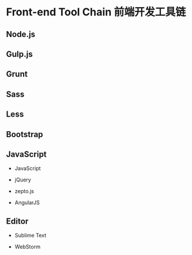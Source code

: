 # Front-end Tool Chain 前端开发工具链

## Node.js

## Gulp.js

## Grunt

## Sass

## Less

## Bootstrap

## JavaScript

* JavaScript

* jQuery

* zepto.js

* AngularJS

## Editor

* Sublime Text

* WebStorm



